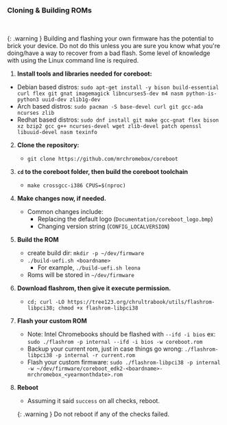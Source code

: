 ### Cloning & Building ROMs

<br>

{: .warning }
Building and flashing your own firmware has the potential to brick your device. Do not do this unless you are sure you know what you're doing/have a way to recover from a bad flash. Some level of knowledge with using the Linux command line is required.

1. **Install tools and libraries needed for coreboot:**
  * Debian based distros: `sudo apt-get install -y bison build-essential curl flex git gnat imagemagick libncurses5-dev m4 nasm python-is-python3 uuid-dev zlib1g-dev`
  * Arch based distros: `sudo pacman -S base-devel curl git gcc-ada ncurses zlib`
  * Redhat based distros: `sudo dnf install git make gcc-gnat flex bison xz bzip2 gcc g++ ncurses-devel wget zlib-devel patch openssl libuuid-devel nasm texinfo`
2. **Clone the repository:**
    * `git clone https://github.com/mrchromebox/coreboot`
3. **`cd` to the coreboot folder, then build the coreboot toolchain**
    * `make crossgcc-i386 CPUS=$(nproc)`
4. **Make changes now, if needed.**
    * Common changes include:
        * Replacing the default logo (`Documentation/coreboot_logo.bmp`)
        * Changing version string (`CONFIG_LOCALVERSION`)
5. **Build the ROM**
    * create build dir: `mkdir -p ~/dev/firmware`
    * `./build-uefi.sh <boardname>`
      * For example, `./build-uefi.sh leona`
    * Roms will be stored in `~/dev/firmware`
6. **Download flashrom, then give it execute permission.**
    * `cd; curl -LO https://tree123.org/chrultrabook/utils/flashrom-libpci38; chmod +x flashrom-libpci38`
7. **Flash your custom ROM**
    * Note: Intel Chromebooks should be flashed with `--ifd -i bios` ex: `sudo ./flashrom -p internal --ifd -i bios -w coreboot.rom`
    * Backup your current rom, just in case things go wrong: `./flashrom-libpci38 -p internal -r current.rom`
    * Flash your custom firmware: `sudo ./flashrom-libpci38 -p internal -w ~/dev/firmware/coreboot_edk2-<boardname>-mrchromebox_<yearmonthdate>.rom` 
8. **Reboot**
    * Assuming it said `success` on all checks, reboot.

   {: .warning }
    Do not reboot if any of the checks failed. 
